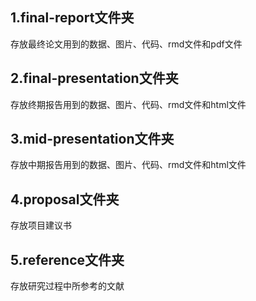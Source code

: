 ## 1.final-report文件夹

存放最终论文用到的数据、图片、代码、rmd文件和pdf文件

## 2.final-presentation文件夹

存放终期报告用到的数据、图片、代码、rmd文件和html文件

## 3.mid-presentation文件夹

存放中期报告用到的数据、图片、代码、rmd文件和html文件

## 4.proposal文件夹

存放项目建议书

## 5.reference文件夹

存放研究过程中所参考的文献
